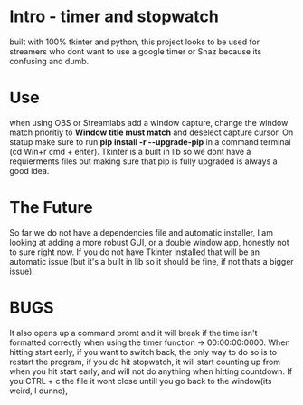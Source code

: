 # Intro - timer and stopwatch
built with 100% tkinter and python, this project looks to be used for streamers who dont want to use a google timer or Snaz because its confusing and dumb.
# Use
when using OBS or Streamlabs add a window capture, change the window match prioritiy to __Window title must match__ and deselect capture cursor. On statup make sure to run __pip install -r --upgrade-pip__ in a command terminal (cd <file install path>Win+r cmd + enter). Tkinter is a built in lib so we dont have a requierments files but making sure that pip is fully upgraded is always a good idea.
# The Future
So far we do not have a dependencies file and automatic installer, I am looking at adding a more robust GUI, or a double window app, honestly not to sure right now. If you do not have Tkinter installed that will be an automatic issue (but it's a built in lib so it should be fine, if not thats a bigger issue). 
# BUGS
It also opens up a command promt and it will break if the time isn't formatted correctly when using the timer function -> 00:00:00:0000. When hitting start early, if you want to switch back, the only way to do so is to restart the program, if you do hit stopwatch, it will start counting up from when you hit start early, and will not do anything when hitting countdown. If you CTRL + c the file it wont close untill you go back to the window(its weird, I dunno),